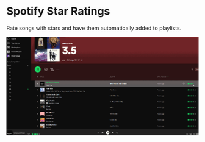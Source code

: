 # Spotify Star Ratings

Rate songs with stars and have them automatically added to playlists.

![Screenshot](screenshot.gif)

